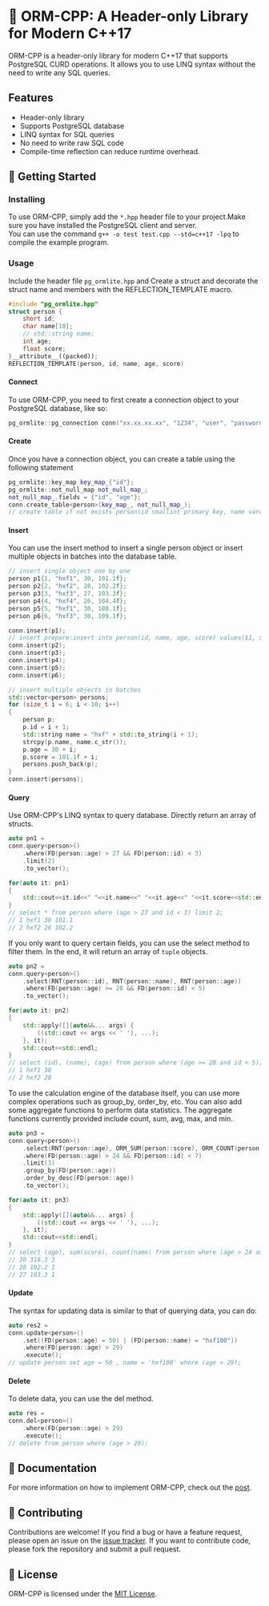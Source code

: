 
# 🌟 ORM-CPP: A Header-only Library for Modern C++17

ORM-CPP is a header-only library for modern C++17 that supports PostgreSQL CURD operations. It allows you to use LINQ syntax without the need to write any SQL queries.

## Features
- Header-only library
- Supports PostgreSQL database
- LINQ syntax for SQL queries
- No need to write raw SQL code
- Compile-time reflection can reduce runtime overhead.

## 🚀 Getting Started

### Installing

To use ORM-CPP, simply add the `*.hpp` header file to your project.Make sure you have installed the PostgreSQL client and server.  
You can use the command `g++ -o test test.cpp --std=c++17 -lpq` to compile the example program.

### Usage

Include the header file `pg_ormlite.hpp` and Create a struct and decorate the struct name and members with the REFLECTION_TEMPLATE macro.
```cpp
#include "pg_ormlite.hpp"
struct person {
    short id;
    char name[10];
    // std::string name;
    int age;
    float score;
}__attribute__((packed));
REFLECTION_TEMPLATE(person, id, name, age, score)
```
#### Connect
To use ORM-CPP, you need to first create a connection object to your PostgreSQL database, like so:

```cpp
pg_ormlite::pg_connection conn("xx.xx.xx.xx", "1234", "user", "password", "dbname");
```
#### Create
Once you have a connection object, you can create a table using the following statement
```cpp
pg_ormlite::key_map key_map_{"id"};
pg_ormlite::not_null_map not_null_map_;
not_null_map_.fields = {"id", "age"};
conn.create_table<person>(key_map_, not_null_map_);
// create table if not exists person(id smallint primary key, name varchar(10), age integer not null, score real);
```
#### Insert
You can use the insert method to insert a single person object or insert multiple objects in batches into the database table.
``` cpp
// insert single object one by one
person p1{1, "hxf1", 30, 101.1f};
person p2{2, "hxf2", 28, 102.2f};
person p3{3, "hxf3", 27, 103.3f};
person p4{4, "hxf4", 26, 104.4f};
person p5{5, "hxf1", 30, 108.1f};
person p6{6, "hxf3", 30, 109.1f};

conn.insert(p1);
// insert prepare:insert into person(id, name, age, score) values($1, $2, $3, $4);
conn.insert(p2);
conn.insert(p3);
conn.insert(p4);
conn.insert(p5);
conn.insert(p6);

// insert multiple objects in batches
std::vector<person> persons;
for (size_t i = 6; i < 10; i++)
{
    person p;
    p.id = i + 1;
    std::string name = "hxf" + std::to_string(i + 1);
    strcpy(p.name, name.c_str());
    p.age = 30 + i;
    p.score = 101.1f + i;
    persons.push_back(p);
}
conn.insert(persons);
```
#### Query 
Use ORM-CPP's LINQ syntax to query database. Directly return an array of structs.
``` cpp
auto pn1 = 
conn.query<person>()
    .where(FD(person::age) > 27 && FD(person::id) < 3)
    .limit(2)
    .to_vector();

for(auto it: pn1)
{
    std::cout<<it.id<<" "<<it.name<<" "<<it.age<<" "<<it.score<<std::endl;
}
// select * from person where (age > 27 and id < 3) limit 2;
// 1 hxf1 30 101.1
// 2 hxf2 28 102.2
```
If you only want to query certain fields, you can use the select method to filter them. In the end, it will return an array of `tuple` objects.

```cpp
auto pn2 = 
conn.query<person>()
    .select(RNT(person::id), RNT(person::name), RNT(person::age))
    .where(FD(person::age) >= 28 && FD(person::id) < 5)
    .to_vector();

for(auto it: pn2)
{
    std::apply([](auto&&... args) {
        ((std::cout << args << ' '), ...);
    }, it);
    std::cout<<std::endl;
}
// select (id), (name), (age) from person where (age >= 28 and id < 5);
// 1 hxf1 30 
// 2 hxf2 28 
```
To use the calculation engine of the database itself, you can use more complex operations such as group_by, order_by, etc. You can also add some aggregate functions to perform data statistics. The aggregate functions currently provided include count, sum, avg, max, and min.
```cpp
auto pn3 = 
conn.query<person>()
    .select(RNT(person::age), ORM_SUM(person::score), ORM_COUNT(person::name))
    .where(FD(person::age) > 24 && FD(person::id) < 7)
    .limit(3)
    .group_by(FD(person::age))
    .order_by_desc(FD(person::age))
    .to_vector();

for(auto it: pn3)
{
    std::apply([](auto&&... args) {
        ((std::cout << args << ' '), ...);
    }, it);
    std::cout<<std::endl;
}
// select (age), sum(score), count(name) from person where (age > 24 and id < 7) group by (age) order by age desc limit 3;
// 30 318.3 3 
// 28 102.2 1 
// 27 103.3 1 
```
#### Update 
The syntax for updating data is similar to that of querying data, you can do:

```cpp
auto res2 =
conn.update<person>()
    .set((FD(person::age) = 50) | (FD(person::name) = "hxf100"))
    .where(FD(person::age) > 29)
    .execute();
// update person set age = 50 , name = 'hxf100' where (age > 29);
```

#### Delete 
To delete data, you can use the del method.
```cpp
auto res = 
conn.del<person>()
    .where(FD(person::age) > 29)
    .execute();
// delete from person where (age > 29);
```

## 📖 Documentation

For more information on how to implement ORM-CPP, check out the [post](https://zhuanlan.zhihu.com/p/629445959).

## 🤝 Contributing

Contributions are welcome! If you find a bug or have a feature request, please open an issue on the [issue tracker](https://github.com/hanson-young/orm-cpp/issues). If you want to contribute code, please fork the repository and submit a pull request.

## 📃 License

ORM-CPP is licensed under the [MIT License](https://github.com/hanson-young/orm-cpp/blob/main/LICENSE).
